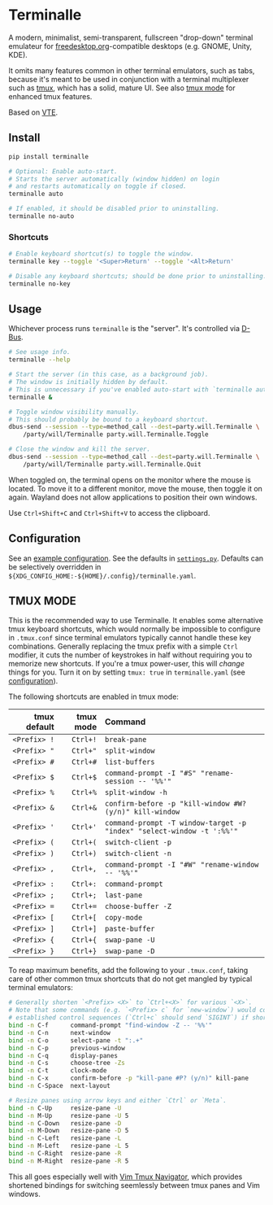 # Terminalle

A modern, minimalist, semi-transparent, fullscreen "drop-down" terminal emulateur
for [freedesktop.org]-compatible desktops (e.g. GNOME, Unity, KDE).

It omits many features common in other terminal emulators, such as tabs,
because it's meant to be used in conjunction with a terminal multiplexer such as [tmux],
which has a solid, mature UI.
See also [tmux mode] for enhanced tmux features.

Based on [VTE].

[freedesktop.org]: https://freedesktop.org
[tmux]: https://tmux.github.io
[tmux mode]: #tmux-mode
[VTE]: https://wiki.gnome.org/Apps/Terminal/VTE

## Install

```bash
pip install terminalle

# Optional: Enable auto-start.
# Starts the server automatically (window hidden) on login
# and restarts automatically on toggle if closed.
terminalle auto

# If enabled, it should be disabled prior to uninstalling.
terminalle no-auto
```

### Shortcuts

```bash
# Enable keyboard shortcut(s) to toggle the window.
terminalle key --toggle '<Super>Return' --toggle '<Alt>Return'

# Disable any keyboard shortcuts; should be done prior to uninstalling.
terminalle no-key
```

## Usage

Whichever process runs `terminalle` is the "server".
It's controlled via [D-Bus].

```bash
# See usage info.
terminalle --help

# Start the server (in this case, as a background job).
# The window is initially hidden by default.
# This is unnecessary if you've enabled auto-start with `terminalle auto`.
terminalle &

# Toggle window visibility manually.
# This should probably be bound to a keyboard shortcut.
dbus-send --session --type=method_call --dest=party.will.Terminalle \
    /party/will/Terminalle party.will.Terminalle.Toggle

# Close the window and kill the server.
dbus-send --session --type=method_call --dest=party.will.Terminalle \
    /party/will/Terminalle party.will.Terminalle.Quit
```

When toggled on, the terminal opens on the monitor where the mouse is located.
To move it to a different monitor, move the mouse, then toggle it on again.
Wayland does not allow applications to position their own windows.

Use `Ctrl+Shift+C` and `Ctrl+Shift+V` to access the clipboard.

[D-Bus]: https://www.freedesktop.org/wiki/Software/dbus

## Configuration

See an [example configuration]. See the defaults in [`settings.py`].
Defaults can be selectively overridden in
`${XDG_CONFIG_HOME:-${HOME}/.config}/terminalle.yaml`.

[example configuration]: terminalle.yaml
[`settings.py`]: terminalle/settings.py

## TMUX MODE

This is the recommended way to use Terminalle.
It enables some alternative tmux keyboard shortcuts,
which would normally be impossible to configure in `.tmux.conf`
since terminal emulators typically cannot handle these key combinations.
Generally replacing the tmux prefix with a simple `Ctrl` modifier,
it cuts the number of keystrokes in half
without requiring you to memorize new shortcuts.
If you're a tmux power-user, this will *change* things for you.
Turn it on by setting `tmux: true` in `terminalle.yaml` (see [configuration]).

The following shortcuts are enabled in tmux mode:

| tmux default | tmux mode | Command                                                               |
| -----------: | --------: | :-------------------------------------------------------------------- |
| `<Prefix> !` |  `Ctrl+!` | `break-pane`                                                          |
| `<Prefix> "` |  `Ctrl+"` | `split-window`                                                        |
| `<Prefix> #` |  `Ctrl+#` | `list-buffers`                                                        |
| `<Prefix> $` |  `Ctrl+$` | `command-prompt -I "#S" "rename-session -- '%%'"`                     |
| `<Prefix> %` |  `Ctrl+%` | `split-window -h`                                                     |
| `<Prefix> &` |  `Ctrl+&` | `confirm-before -p "kill-window #W? (y/n)" kill-window`               |
| `<Prefix> '` |  `Ctrl+'` | `command-prompt -T window-target -p "index" "select-window -t ':%%'"` |
| `<Prefix> (` |  `Ctrl+(` | `switch-client -p`                                                    |
| `<Prefix> )` |  `Ctrl+)` | `switch-client -n`                                                    |
| `<Prefix> ,` |  `Ctrl+,` | `command-prompt -I "#W" "rename-window -- '%%'"`                      |
| `<Prefix> :` |  `Ctrl+:` | `command-prompt`                                                      |
| `<Prefix> ;` |  `Ctrl+;` | `last-pane`                                                           |
| `<Prefix> =` |  `Ctrl+=` | `choose-buffer -Z`                                                    |
| `<Prefix> [` |  `Ctrl+[` | `copy-mode`                                                           |
| `<Prefix> ]` |  `Ctrl+]` | `paste-buffer`                                                        |
| `<Prefix> {` |  `Ctrl+{` | `swap-pane -U`                                                        |
| `<Prefix> }` |  `Ctrl+}` | `swap-pane -D`                                                        |

To reap maximum benefits, add the following to your `.tmux.conf`,
taking care of other common tmux shortcuts that do not get mangled by typical terminal emulators:

```bash
# Generally shorten `<Prefix> <X>` to `Ctrl+<X>` for various `<X>`.
# Note that some commands (e.g. `<Prefix> c` for `new-window`) would conflict with
# established control sequences (`Ctrl+c` should send `SIGINT`) if shortened.
bind -n C-f      command-prompt "find-window -Z -- '%%'"
bind -n C-n      next-window
bind -n C-o      select-pane -t ":.+"
bind -n C-p      previous-window
bind -n C-q      display-panes
bind -n C-s      choose-tree -Zs
bind -n C-t      clock-mode
bind -n C-x      confirm-before -p "kill-pane #P? (y/n)" kill-pane
bind -n C-Space  next-layout

# Resize panes using arrow keys and either `Ctrl` or `Meta`.
bind -n C-Up     resize-pane -U
bind -n M-Up     resize-pane -U 5
bind -n C-Down   resize-pane -D
bind -n M-Down   resize-pane -D 5
bind -n C-Left   resize-pane -L
bind -n M-Left   resize-pane -L 5
bind -n C-Right  resize-pane -R
bind -n M-Right  resize-pane -R 5
```

This all goes especially well with [Vim Tmux Navigator],
which provides shortened bindings for switching seemlessly between tmux panes and Vim windows.

[configuration]: #configuration
[Vim Tmux Navigator]: https://github.com/christoomey/vim-tmux-navigator
